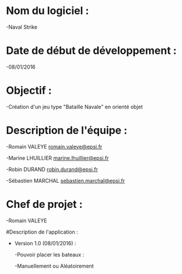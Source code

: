 # Nom du logiciel : 
  -Naval Strike 
  
# Date de début de développement : 
  -08/01/2016
  
# Objectif : 
  -Création d'un jeu type "Bataille Navale" en orienté objet
  
# Description de l'équipe :
  -Romain VALEYE    romain.valeye@epsi.fr
  
  -Marine LHUILLIER   marine.lhuillier@epsi.fr
  
  -Robin DURAND   robin.durand@epsi.fr
  
  -Sébastien MARCHAL    sebastien.marchal@epsi.fr
  
# Chef de projet : 
  -Romain VALEYE
  
#Description de l'application :
  - Version 1.0 (08/01/2016) :
  
    -Pouvoir placer les bateaux :

      -Manuellement ou Aléatoirement
  
      
  
